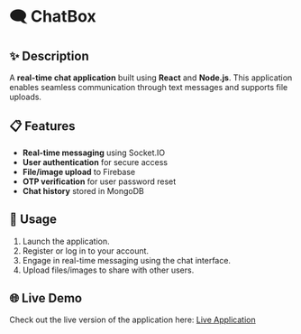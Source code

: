 # 🗨️ ChatBox

## ✨ Description
A **real-time chat application** built using **React** and **Node.js**. This application enables seamless communication through text messages and supports file uploads.

## 📋 Features
- **Real-time messaging** using Socket.IO
- **User authentication** for secure access
- **File/image upload** to Firebase
- **OTP verification** for user password reset
- **Chat history** stored in MongoDB

## 🚀 Usage
1. Launch the application.
2. Register or log in to your account.
3. Engage in real-time messaging using the chat interface.
4. Upload files/images to share with other users.

## 🌐 Live Demo
Check out the live version of the application here: [Live Application](<https://client-hfjz.onrender.com/>)

